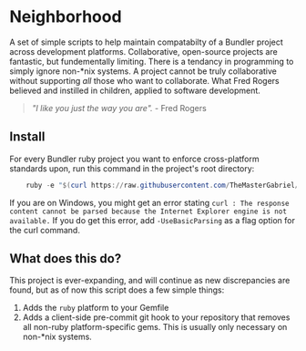 # Neighborhood

A set of simple scripts to help maintain compatabilty of a Bundler project across development platforms. Collaborative, open-source projects are fantastic, but fundementally limiting. There is a tendancy in programming to simply ignore non-*nix systems. A project cannot be truly collaborative without supporting _all_ those who want to collaborate. What Fred Rogers believed and instilled in children, applied to software development.

> _"I like you just the way you are"._ - Fred Rogers

## Install

For every Bundler ruby project you want to enforce cross-platform standards upon, run this command in the project's root directory:

```powershell
    ruby -e "$(curl https://raw.githubusercontent.com/TheMasterGabriel/Neighborhood/master/install)"
```

If you are on Windows, you might get an error stating `curl : The response content cannot be parsed because the Internet Explorer engine is not available.` If you do get this error, add `-UseBasicParsing` as a flag option for the curl command.

## What does this do?

This project is ever-expanding, and will continue as new discrepancies are found, but as of now this script does a few simple things:
    
1. Adds the `ruby` platform to your Gemfile
2. Adds a client-side pre-commit git hook to your repository that removes all non-ruby platform-specific gems. This is usually only necessary on non-*nix systems.
